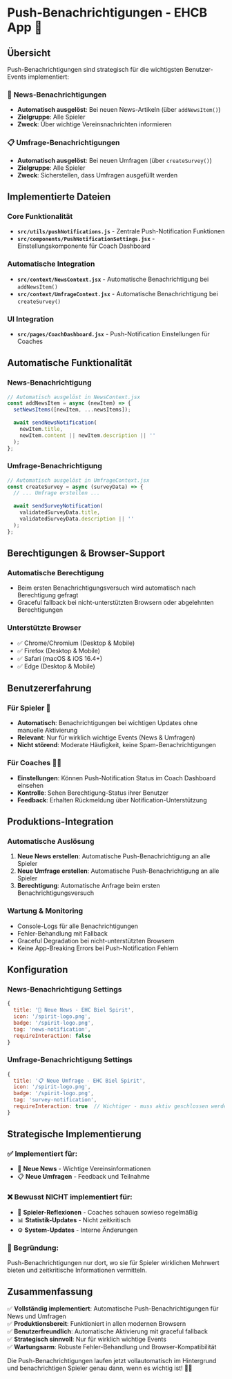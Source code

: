 # Push-Benachrichtigungen - EHCB App 🔔

## Übersicht

Push-Benachrichtigungen sind strategisch für die wichtigsten Benutzer-Events implementiert:

### 📰 **News-Benachrichtigungen**
- **Automatisch ausgelöst**: Bei neuen News-Artikeln (über `addNewsItem()`)
- **Zielgruppe**: Alle Spieler
- **Zweck**: Über wichtige Vereinsnachrichten informieren

### 📋 **Umfrage-Benachrichtigungen**  
- **Automatisch ausgelöst**: Bei neuen Umfragen (über `createSurvey()`)
- **Zielgruppe**: Alle Spieler  
- **Zweck**: Sicherstellen, dass Umfragen ausgefüllt werden

## Implementierte Dateien

### Core Funktionalität
- **`src/utils/pushNotifications.js`** - Zentrale Push-Notification Funktionen
- **`src/components/PushNotificationSettings.jsx`** - Einstellungskomponente für Coach Dashboard

### Automatische Integration
- **`src/context/NewsContext.jsx`** - Automatische Benachrichtigung bei `addNewsItem()`
- **`src/context/UmfrageContext.jsx`** - Automatische Benachrichtigung bei `createSurvey()`

### UI Integration
- **`src/pages/CoachDashboard.jsx`** - Push-Notification Einstellungen für Coaches

## Automatische Funktionalität

### News-Benachrichtigung
```javascript
// Automatisch ausgelöst in NewsContext.jsx
const addNewsItem = async (newItem) => {
  setNewsItems([newItem, ...newsItems]);
  
  await sendNewsNotification(
    newItem.title, 
    newItem.content || newItem.description || ''
  );
};
```

### Umfrage-Benachrichtigung
```javascript
// Automatisch ausgelöst in UmfrageContext.jsx  
const createSurvey = async (surveyData) => {
  // ... Umfrage erstellen ...
  
  await sendSurveyNotification(
    validatedSurveyData.title,
    validatedSurveyData.description || ''
  );
};
```

## Berechtigungen & Browser-Support

### Automatische Berechtigung
- Beim ersten Benachrichtigungsversuch wird automatisch nach Berechtigung gefragt
- Graceful fallback bei nicht-unterstützten Browsern oder abgelehnten Berechtigungen

### Unterstützte Browser
- ✅ Chrome/Chromium (Desktop & Mobile)
- ✅ Firefox (Desktop & Mobile)
- ✅ Safari (macOS & iOS 16.4+)
- ✅ Edge (Desktop & Mobile)

## Benutzererfahrung

### Für Spieler 👥
- **Automatisch**: Benachrichtigungen bei wichtigen Updates ohne manuelle Aktivierung
- **Relevant**: Nur für wirklich wichtige Events (News & Umfragen)
- **Nicht störend**: Moderate Häufigkeit, keine Spam-Benachrichtigungen

### Für Coaches 👨‍💼  
- **Einstellungen**: Können Push-Notification Status im Coach Dashboard einsehen
- **Kontrolle**: Sehen Berechtigung-Status ihrer Benutzer
- **Feedback**: Erhalten Rückmeldung über Notification-Unterstützung

## Produktions-Integration

### Automatische Auslösung
1. **Neue News erstellen**: Automatische Push-Benachrichtigung an alle Spieler
2. **Neue Umfrage erstellen**: Automatische Push-Benachrichtigung an alle Spieler
3. **Berechtigung**: Automatische Anfrage beim ersten Benachrichtigungsversuch

### Wartung & Monitoring
- Console-Logs für alle Benachrichtigungen
- Fehler-Behandlung mit Fallback
- Graceful Degradation bei nicht-unterstützten Browsern
- Keine App-Breaking Errors bei Push-Notification Fehlern

## Konfiguration

### News-Benachrichtigung Settings
```javascript
{
  title: '📰 Neue News - EHC Biel Spirit',
  icon: '/spirit-logo.png',
  badge: '/spirit-logo.png',
  tag: 'news-notification',
  requireInteraction: false
}
```

### Umfrage-Benachrichtigung Settings
```javascript
{
  title: '📋 Neue Umfrage - EHC Biel Spirit',
  icon: '/spirit-logo.png', 
  badge: '/spirit-logo.png',
  tag: 'survey-notification',
  requireInteraction: true  // Wichtiger - muss aktiv geschlossen werden
}
```

## Strategische Implementierung

### ✅ **Implementiert für:**
- 📰 **Neue News** - Wichtige Vereinsinformationen
- 📋 **Neue Umfragen** - Feedback und Teilnahme

### ❌ **Bewusst NICHT implementiert für:**
- 🏒 **Spieler-Reflexionen** - Coaches schauen sowieso regelmäßig
- 📊 **Statistik-Updates** - Nicht zeitkritisch
- ⚙️ **System-Updates** - Interne Änderungen

### 🎯 **Begründung:**
Push-Benachrichtigungen nur dort, wo sie für Spieler wirklichen Mehrwert bieten und zeitkritische Informationen vermitteln.

## Zusammenfassung

✅ **Vollständig implementiert**: Automatische Push-Benachrichtigungen für News und Umfragen  
✅ **Produktionsbereit**: Funktioniert in allen modernen Browsern  
✅ **Benutzerfreundlich**: Automatische Aktivierung mit graceful fallback  
✅ **Strategisch sinnvoll**: Nur für wirklich wichtige Events  
✅ **Wartungsarm**: Robuste Fehler-Behandlung und Browser-Kompatibilität  

Die Push-Benachrichtigungen laufen jetzt vollautomatisch im Hintergrund und benachrichtigen Spieler genau dann, wenn es wichtig ist! 🚀🏒
